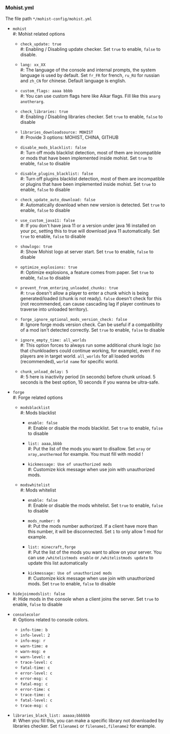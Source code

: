 ### Mohist.yml

The file path `*/mohist-config/mohist.yml`

* `mohist`    
  #: Mohist related options
  - `check_update: true`    
    #: Enabling / Disabling update checker. Set `true` to enable, `false` to disable.

  - `lang: xx_XX`   
    #: The language of the console and internal prompts, the system language is used by default. Set `fr_FR` for french, `ru_RU` for russian and `zh_CN` for chinese. Default language is english.

  - `custom_flags: aaaa bbbb`   
    #: You can use custom flags here like Aikar flags. Fill like this `anarg anotherarg`.

  - `check_libraries: true`   
    #: Enabling / Disabling libraries checker. Set `true` to enable, `false` to disable

  - `libraries_downloadsource: MOHIST`   
    #: Provide 3 options: MOHIST, CHINA, GITHUB

  - `disable_mods_blacklist: false`   
    #: Turn off mods blacklist detection, most of them are incompatible or mods that have been implemented inside mohist. Set `true` to enable, `false` to disable

  - `disable_plugins_blacklist: false`    
    #: Turn off plugins blacklist detection, most of them are incompatible or plugins that have been implemented inside mohist. Set `true` to enable, `false` to disable

  - `check_update_auto_download: false`   
    #: Automatically download when new version is detected. Set `true` to enable, `false` to disable

  - `use_custom_java11: false`    
    #: If you don't have java 11 or a version under java 16 installed on your pc, setting this to true will download java 11 automatically. Set `true` to enable, `false` to disable

  - `showlogo: true`    
    #: Show Mohist logo at server start. Set `true` to enable, `false` to disable

  - `optimize_explosions: true`   
    #: Optimize explosions, a feature comes from paper. Set `true` to enable, `false` to disable

  - `prevent_from_entering_unloaded_chunks: true`   
    #: `true` doesn't allow a player to enter a chunk which is being generated/loaded (chunk is not ready). `false` doesn't check for this (not recommended, can cause cascading lag if player continues to traverse into unloaded territory).

  - `forge_ignore_optional_mods_version_check: false`   
    #: Ignore forge mods version check. Can be useful if a compatibility of a mod isn't detected correctly. Set `true` to enable, `false` to disable

  - `ignore_empty_time: all_worlds`   
    #: This option forces to always run some additional chunk logic (so that chunkloaders could continue working, for example), even if no players are in target world. `all_worlds` for all loaded worlds (recommended), `world name` for specific world.

  - `chunk_unload_delay: 5`   
    #: 5 here is inactivity period (in seconds) before chunk unload. 5 seconds is the best option, 10 seconds if you wanna be ultra-safe.

* `forge`   
  #: Forge related options
  * `modsblacklist`   
  #: Mods blacklist
    - `enable: false`   
        #: Enable or disable the mods blacklist. Set `true` to enable, `false` to disable

    - `list: aaaa,bbbb`   
        #: Put the list of the mods you want to disallow. Set `xray` or `xray,anothermod` for example. You must fill with modid !

    - `kickmessage: Use of unauthorized mods`   
        #: Customize kick message when use join with unauthorized mods.

  * `modswhitelist`   
  #: Mods whitelist
    - `enable: false`   
       #: Enable or disable the mods whitelist. Set `true` to enable, `false` to disable

    - `mods_number: 0`    
       #: Put the mods number authorized. If a client have more than this number, it will be disconnected. Set `1` to only allow 1 mod for example.

    - `list: minecraft,forge`   
       #: Put the list of the mods you want to allow on your server. You can use `/whitelistmods enable` or `/whitelistmods update` to update this list automatically

    - `kickmessage: Use of unauthorized mods`   
       #: Customize kick message when use join with unauthorized mods. Set `true` to enable, `false` to disable

 * `hidejoinmodslist: false`    
 #: Hide mods in the console when a client joins the server. Set `true` to enable, `false` to disable


* `consolecolor`    
  #: Options related to console colors.
  - `info-time: b`
  - `info-level: 2`
  - `info-msg: r`
  - `warn-time: e`
  - `warn-msg: e`
  - `warn-level: e`
  - `trace-level: c`
  - `fatal-time: c`
  - `error-level: c`
  - `error-msg: c`
  - `fatal-msg: c`
  - `error-time: c`
  - `trace-time: c`
  - `fatal-level: c`
  - `trace-msg: c`

* `libraries_black_list: aaaaa;bbbbbb`    
  #: When you fill this, you can make a specific library not downloaded by libraries checker. Set `filename1` or `filename1,filename2` for example.
